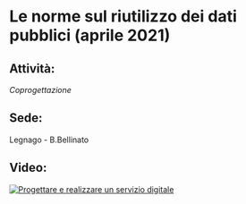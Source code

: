 # Le norme sul riutilizzo dei dati pubblici (aprile 2021)

## Attività:
*Coprogettazione*

## Sede:
Legnago - B.Bellinato

## Video:
[![Progettare e realizzare un servizio digitale](https://img.youtube.com/vi/PE2bdkIlstQ/0.jpg)](https://www.youtube.com/watch?v=PE2bdkIlstQ)
